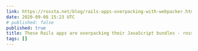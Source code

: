 ```yaml
---
link: https://rossta.net/blog/rails-apps-overpacking-with-webpacker.html
date: 2020-09-08 15:23 UTC
# published: false
published: true
title: These Rails apps are overpacking their JavaScript bundles - rossta.net
tags: []
---
```




